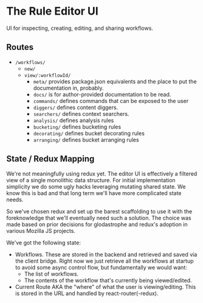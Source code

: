 # The Rule Editor UI #

UI for inspecting, creating, editing, and sharing workflows.

## Routes ##

* `/workflows/`
  * `new/`
  * `view/:workflowId/`
    * `meta/` provides package.json equivalents and the place to put the
      documentation in, probably.
    * `docs/` is for author-provided documentation to be read.
    * `commands/` defines commands that can be exposed to the user
    * `diggers/` defines content diggers.
    * `searchers/` defines context searchers.
    * `analysis/` defines analysis rules
    * `bucketing/` defines bucketing rules
    * `decorating/` defines bucket decorating rules
    * `arranging/` defines bucket arranging rules

## State / Redux Mapping ##

We're not meaningfully using redux yet.  The editor UI is effectively a filtered
view of a single monolithic data structure. For initial implementation
simplicity we do some ugly hacks leveraging mutating shared state.  We know this
is bad and that long term we'll have more complicated state needs.

So we've chosen redux and set up the barest scaffolding to use it with the
foreknowledge that we'll eventually need such a solution.  The choice was made
based on prior decisions for glodastrophe and redux's adoption in various
Mozilla JS projects.

We've got the following state:
* Workflows.  These are stored in the backend and retrieved and saved via the
  client bridge.  Right now we just retrieve all the workflows at startup to
  avoid some async control flow, but fundamentally we would want:
  * The list of workflows.
  * The contents of the workflow that's currently being viewed/edited.
* Current Route AKA the "where" of what the user is viewing/editing.  This is
  stored in the URL and handled by react-router(-redux).

